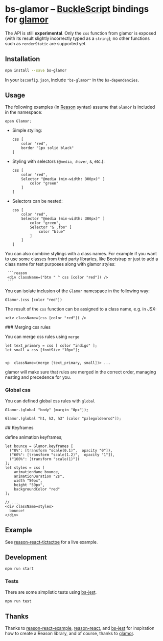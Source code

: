 # bs-glamor – [BuckleScript](https://github.com/bucklescript/bucklescript) bindings for [glamor](https://github.com/threepointone/glamor)

The API is still **experimental**. Only the `css` function from glamor is exposed (with its result slightly incorrectly typed as a `string`); no other functions such as `renderStatic` are supported yet.

## Installation

```sh
npm install --save bs-glamor
```

In your `bsconfig.json`, include `"bs-glamor"` in the `bs-dependencies`.

## Usage

The following examples (in [Reason](http://reasonml.github.io) syntax) assume that `Glamor` is included in the namespace:

```reason
open Glamor;
```

* Simple styling:

    ```reason
    css [
        color "red",
        border "1px solid black"
    ]
    ```

* Styling with selectors (`@media`, `:hover`, `&`, etc.):

    ```reason
    css [
        color "red",
        Selector "@media (min-width: 300px)" [
            color "green"
        ]
    ]
    ```

* Selectors can be nested:

    ```reason
    css [
        color "red",
        Selector "@media (min-width: 300px)" [
            color "green",
            Selector "& .foo" [
                color "blue"
            ]
        ]
    ]
    ```
    
You can also combine stylings with a class names. For example if you want to use 
some classes from third party libraries, like Bootstrap or just to add a class name 
for test purposes along with glamor styles:

     ```reason
     <div className=("btn " ^ css [color "red"]) />
     ```

You can isolate inclusion of the `Glamor` namespace in the following way:

```reason
Glamor.(css [color "red"])
```

The result of the `css` function can be assigned to a class name, e.g. in JSX:

```reason
<div className=(css [color "red"]) />
```
### Merging css rules

You can merge css rules using `merge`


```
let text_primary = css [ color "indigo" ];
let small = css [fontSize "10px"];


<p  className=(merge [text_primary, small])> ...
```

glamor will make sure that rules are merged in the correct order, managing nesting and precedence for you.


### Global css
 You can defined global css rules with `global`

 ```
 Glamor.(global "body" [margin "0px"]);

 Glamor.(global "h1, h2, h3" [color "palegoldenrod"]);

 ```

## Keyframes

define animation keyframes;

```
let bounce = Glamor.keyframes [
  ("0%": [transform "scale(0.1)",  opacity "0"]),
  ("60%": [transform "scale(1.2)",  opacity "1"]),
  ("100%": [transform "scale(1)"])
];
let styles = css [
    animationName bounce,
    animationDuration "2s",
    width "50px",
    height "50px",
    backgroundColor "red"
];

// ...
<div className=styles>
  bounce!
</div>
```

## Example

See [reason-react-tictactoe](https://github.com/poeschko/reason-react-tictactoe) for a live example.

## Development

```sh
npm run start
```

### Tests

There are some simplistic tests using [bs-jest](https://github.com/BuckleTypes/bs-jest).

```sh
npm run test
```

## Thanks

Thanks to [reason-react-example](https://github.com/chenglou/reason-react-example), [reason-react](https://github.com/reasonml/reason-react), and [bs-jest](https://github.com/BuckleTypes/bs-jest) for inspiration how to create a Reason library, and of course, thanks to [glamor](https://github.com/threepointone/glamor).
